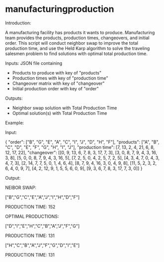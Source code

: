 # manufacturingproduction
Introduction:

A manufacturing facility has products it wants to produce. Manufacturing team provides the products, production times, changeovers, and initial order. This script will conduct neighbor swap to improve the total production time, and use the Held Karp algorithm to solve the traveling salesmen problem to find solutions with optimal total production time.

Inputs: 
JSON file containing
  * Products to produce with key of "products"
  * Production times with key of "production time"
  * Changeover matrix with key of "changeover"
  * Initial production order with key of "order"
  
Outputs:
* Neighbor swap solution with Total Production Time
* Optimal solution(s) with Total Production Time

Example: 

Input: 

{
	"order": ["B", "G", "E", "A", "C", "I", "J", "D", "H", "F"], 
	"products": ["A", "B", "C", "D", "E", "F", "G", "H", "I", "J"], 
	"production time": [7, 13, 2, 4, 21, 6, 8, 12, 17, 22], 
	"changeover": [[0, 9, 13, 6, 7, 8, 3, 17, 7, 3],
		[3, 0, 8, 7, 9, 4, 3, 16, 3, 8],
		[5, 0, 0, 8, 7, 9, 4, 3, 16, 5],
		[7, 2, 5, 0, 4, 2, 5, 7, 2, 5],
		[4, 3, 4, 7, 0, 4, 3, 4, 7, 3],
		[2, 14, 7, 7, 5, 0, 1, 4, 6, 4],
		[8, 7, 9, 4, 16, 3, 0, 4, 9, 8],
		[11, 5, 2, 3, 2, 6, 4, 0, 9, 7],
		[4, 2, 12, 9, 1, 5, 5, 6, 0, 9],
		[9, 3, 6, 7, 8, 3, 17, 7, 3, 0]]
}

Output:

NEIBOR SWAP: 

["B","G","C","E","A","J","I","H","D","F"]

PRODUCTION TIME: 152

OPTIMAL PRODUCTIONS: 

["D","I","E","H","C","B","A","J","F","G"]

PRODUCTION TIME: 131

["H","C","B","A","J","F","G","D","I","E"]

PRODUCTION TIME: 131
